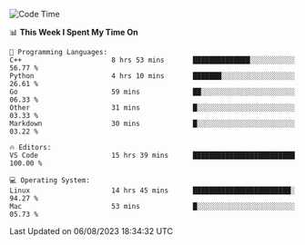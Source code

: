 
<!--START_SECTION:waka-->
![Code Time](http://img.shields.io/badge/Code%20Time-949%20hrs%204%20mins-blue)

📊 **This Week I Spent My Time On** 

```text
💬 Programming Languages: 
C++                      8 hrs 53 mins       ██████████████░░░░░░░░░░░   56.77 % 
Python                   4 hrs 10 mins       ███████░░░░░░░░░░░░░░░░░░   26.61 % 
Go                       59 mins             ██░░░░░░░░░░░░░░░░░░░░░░░   06.33 % 
Other                    31 mins             █░░░░░░░░░░░░░░░░░░░░░░░░   03.33 % 
Markdown                 30 mins             █░░░░░░░░░░░░░░░░░░░░░░░░   03.22 % 

🔥 Editors: 
VS Code                  15 hrs 39 mins      █████████████████████████   100.00 % 

💻 Operating System: 
Linux                    14 hrs 45 mins      ████████████████████████░   94.27 % 
Mac                      53 mins             █░░░░░░░░░░░░░░░░░░░░░░░░   05.73 % 
```


 Last Updated on 06/08/2023 18:34:32 UTC
<!--END_SECTION:waka-->

